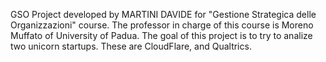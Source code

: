 GSO
Project developed by MARTINI DAVIDE  for "Gestione Strategica delle Organizzazioni" course. The professor in charge of this course is Moreno Muffato of University of Padua. The goal of this project is to try to analize two unicorn startups. These are CloudFlare, and Qualtrics. 
